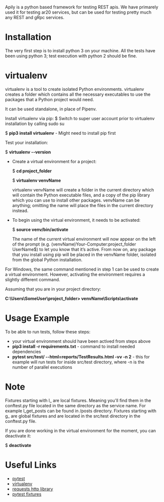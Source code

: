 Apily is a python based framework for testing REST apis. We have primarely used
it for testing ar20 services, but can be used for testing pretty much any REST
and gRpc services.

# Installation

The very first step is to install python 3 on your machine. All the tests have been using python 3; test execution with python 2 should be fine.

# virtualenv
virtualenv is a tool to create isolated Python environments. virtualenv creates a folder which contains all the necessary executables to use the packages that a Python project would need.

It can be used standalone, in place of Pipenv.

Install virtualenv via pip:
$ Switch to super user account prior to virtualenv installation by calling sudo su

$ **pip3 install virtualenv** - Might need to install pip first

Test your installation:

$ **virtualenv --version**


*  Create a virtual environment for a project:

    $ **cd project_folder**


    $ **virtualenv venvName**

    virtualenv venvName will create a folder in the current directory which will contain the Python executable files, and a copy of the pip library which you can use to install other packages. venvName can be anything; omitting the name will place the files in the current directory instead.
    

*  To begin using the virtual environment, it needs to be activated:

    $ **source venv/bin/activate**
    
    The name of the current virtual environment will now appear on the left of the prompt (e.g. (venvName)Your-Computer:project_folder UserName$) to let you know that it’s active. From now on, any package that you install using pip will be placed in the venvName folder, isolated from the global Python installation.

For Windows, the same command mentioned in step 1 can be used to create a virtual environment. However, activating the environment requires a slightly different command.


Assuming that you are in your project directory:


**C:\Users\SomeUser\project_folder> venvName\Scripts\activate**

# Usage Example

To be able to run tests, follow these steps:

* your virtual environment should have been actived from steps above
*  **pip3 install -r requirements.txt** - command to install needed dependencies
*  **pytest src/test/ --html=reports/TestResults.html -vv -n 2** - this for example will run tests for inside src/test directory, where -n is the number of parallel executions

# Note
Fixtures starting with l_ are local fixtures. Meaning you'll find them in the conftest.py file located in the same directory as the service name. For example l_get_posts can be found in /posts directory. Fixtures starting with g_ are global fixtures and are located in the src/test directory in the conftest.py file.

If you are done working in the virtual environment for the moment, you can deactivate it:

$ **deactivate**

# Useful Links
*  [pytest](https://docs.pytest.org/en/latest/)
*  [virtualenv](https://docs.python-guide.org/dev/virtualenvs/#lower-level-virtualenv)
*  [requests http library](https://3.python-requests.org/)
*  [pytest fixtures](https://docs.pytest.org/en/latest/fixture.html)
